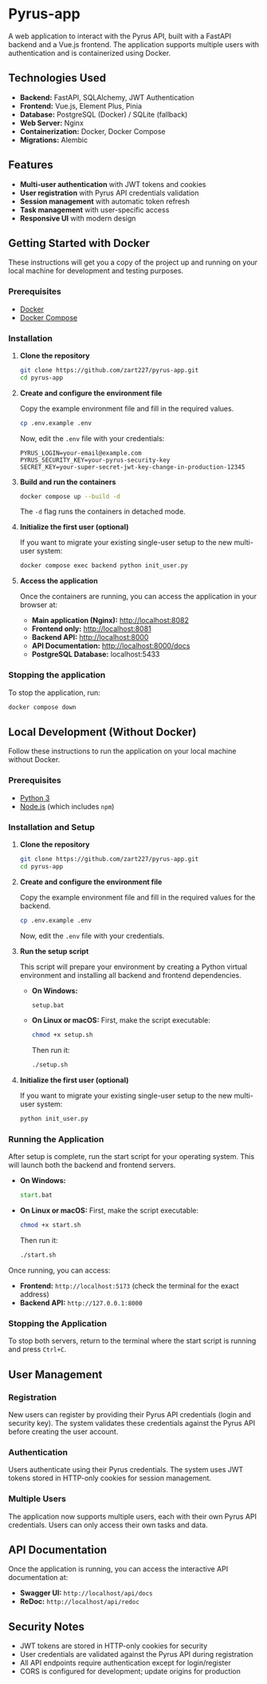 # Pyrus-app

A web application to interact with the Pyrus API, built with a FastAPI backend and a Vue.js frontend. The application supports multiple users with authentication and is containerized using Docker.

## Technologies Used

-   **Backend:** FastAPI, SQLAlchemy, JWT Authentication
-   **Frontend:** Vue.js, Element Plus, Pinia
-   **Database:** PostgreSQL (Docker) / SQLite (fallback)
-   **Web Server:** Nginx
-   **Containerization:** Docker, Docker Compose
-   **Migrations:** Alembic

## Features

- **Multi-user authentication** with JWT tokens and cookies
- **User registration** with Pyrus API credentials validation
- **Session management** with automatic token refresh
- **Task management** with user-specific access
- **Responsive UI** with modern design

## Getting Started with Docker

These instructions will get you a copy of the project up and running on your local machine for development and testing purposes.

### Prerequisites

-   [Docker](https://docs.docker.com/get-docker/)
-   [Docker Compose](https://docs.docker.com/compose/install/)

### Installation

1.  **Clone the repository**
    ```sh
    git clone https://github.com/zart227/pyrus-app.git
    cd pyrus-app
    ```

2.  **Create and configure the environment file**

    Copy the example environment file and fill in the required values.
    ```sh
    cp .env.example .env
    ```
    Now, edit the `.env` file with your credentials:
    ```
    PYRUS_LOGIN=your-email@example.com
    PYRUS_SECURITY_KEY=your-pyrus-security-key
    SECRET_KEY=your-super-secret-jwt-key-change-in-production-12345
    ```

3.  **Build and run the containers**
    ```sh
    docker compose up --build -d
    ```
    The `-d` flag runs the containers in detached mode.

4.  **Initialize the first user (optional)**
    
    If you want to migrate your existing single-user setup to the new multi-user system:
    ```sh
    docker compose exec backend python init_user.py
    ```

5.  **Access the application**

    Once the containers are running, you can access the application in your browser at:
    - **Main application (Nginx):** [http://localhost:8082](http://localhost:8082)
    - **Frontend only:** [http://localhost:8081](http://localhost:8081)
    - **Backend API:** [http://localhost:8000](http://localhost:8000)
    - **API Documentation:** [http://localhost:8000/docs](http://localhost:8000/docs)
    - **PostgreSQL Database:** localhost:5433

### Stopping the application
To stop the application, run:
```sh
docker compose down
```

## Local Development (Without Docker)

Follow these instructions to run the application on your local machine without Docker.

### Prerequisites

-   [Python 3](https://www.python.org/downloads/)
-   [Node.js](https://nodejs.org/) (which includes `npm`)

### Installation and Setup

1.  **Clone the repository**
    ```sh
    git clone https://github.com/zart227/pyrus-app.git
    cd pyrus-app
    ```

2.  **Create and configure the environment file**

    Copy the example environment file and fill in the required values for the backend.
    ```sh
    cp .env.example .env
    ```
    Now, edit the `.env` file with your credentials.

3.  **Run the setup script**

    This script will prepare your environment by creating a Python virtual environment and installing all backend and frontend dependencies.

    -   **On Windows:**
        ```cmd
        setup.bat
        ```

    -   **On Linux or macOS:**
        First, make the script executable:
        ```sh
        chmod +x setup.sh
        ```
        Then run it:
        ```sh
        ./setup.sh
        ```

4.  **Initialize the first user (optional)**
    
    If you want to migrate your existing single-user setup to the new multi-user system:
    ```sh
    python init_user.py
    ```

### Running the Application

After setup is complete, run the start script for your operating system. This will launch both the backend and frontend servers.

-   **On Windows:**
    ```cmd
    start.bat
    ```

-   **On Linux or macOS:**
    First, make the script executable:
    ```sh
    chmod +x start.sh
    ```
    Then run it:
    ```sh
    ./start.sh
    ```

Once running, you can access:
-   **Frontend:** `http://localhost:5173` (check the terminal for the exact address)
-   **Backend API:** `http://127.0.0.1:8000`

### Stopping the Application

To stop both servers, return to the terminal where the start script is running and press `Ctrl+C`.

## User Management

### Registration

New users can register by providing their Pyrus API credentials (login and security key). The system validates these credentials against the Pyrus API before creating the user account.

### Authentication

Users authenticate using their Pyrus credentials. The system uses JWT tokens stored in HTTP-only cookies for session management.

### Multiple Users

The application now supports multiple users, each with their own Pyrus API credentials. Users can only access their own tasks and data.

## API Documentation

Once the application is running, you can access the interactive API documentation at:
- **Swagger UI:** `http://localhost/api/docs`
- **ReDoc:** `http://localhost/api/redoc`

## Security Notes

- JWT tokens are stored in HTTP-only cookies for security
- User credentials are validated against the Pyrus API during registration
- All API endpoints require authentication except for login/register
- CORS is configured for development; update origins for production 